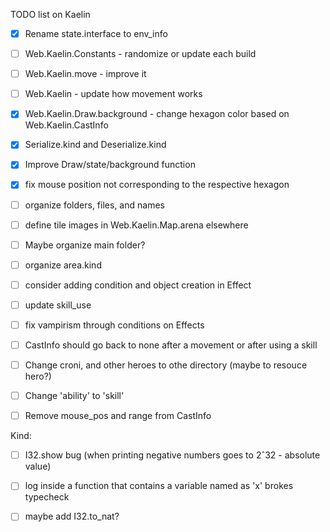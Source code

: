 TODO list on Kaelin

- [X] Rename state.interface to env_info

- [ ] Web.Kaelin.Constants - randomize or update each build

- [ ] Web.Kaelin.move - improve it 

- [ ] Web.Kaelin - update how movement works 

- [X] Web.Kaelin.Draw.background - change hexagon color based on Web.Kaelin.CastInfo

- [X] Serialize.kind and Deserialize.kind

- [X] Improve Draw/state/background function

- [X] fix mouse position not corresponding to the respective hexagon

- [ ] organize folders, files, and names

- [ ] define tile images in Web.Kaelin.Map.arena elsewhere

- [ ] Maybe organize main folder?

- [ ] organize area.kind

- [ ] consider adding condition and object creation in Effect

- [ ] update skill_use

- [ ] fix vampirism through conditions on Effects

- [ ] CastInfo should go back to none after a movement or after using a skill

- [ ] Change croni, and other heroes to othe directory (maybe to resouce hero?)

- [ ] Change 'ability' to 'skill'

- [ ] Remove mouse_pos and range from CastInfo

Kind:

- [ ] I32.show bug (when printing negative numbers goes to 2ˆ32 - absolute value) 

- [ ] log inside a function that contains a variable named as 'x' brokes typecheck

- [ ] maybe add I32.to_nat?
